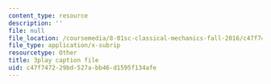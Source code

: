 ```yaml
---
content_type: resource
description: ''
file: null
file_location: /coursemedia/8-01sc-classical-mechanics-fall-2016/c47f747229bd527abb46d1595f134afe_GuiIyYbI0HM.vtt
file_type: application/x-subrip
resourcetype: Other
title: 3play caption file
uid: c47f7472-29bd-527a-bb46-d1595f134afe
---
```

